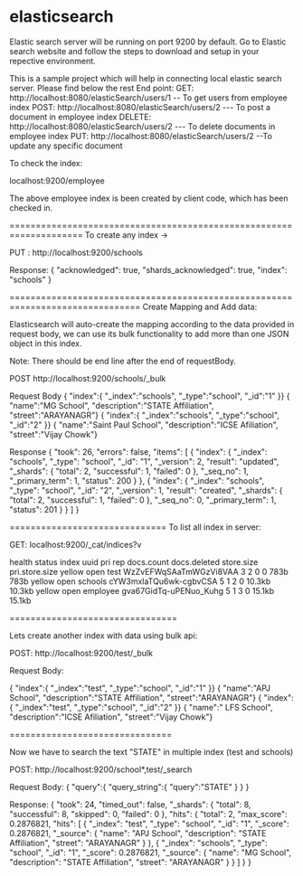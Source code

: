 # elasticsearch

Elastic search server will be running on port 9200 by default. Go to Elastic search website and follow the steps to download and setup in your repective environment. 

This is a sample project which will help in connecting local elastic search server. 
Please find below the rest End point:
GET: http://localhost:8080/elasticSearch/users/1 -- To get users from employee index
POST: http://localhost:8080/elasticSearch/users/2 --- To post a document in employee index
DELETE: http://localhost:8080/elasticSearch/users/2 --- To delete documents in employee index
PUT: http://localhost:8080/elasticSearch/users/2 --To update any specific document

To check the index:

localhost:9200/employee

The above employee index is been created by client code, which has been checked in.

====================================================================
To create any index ->

PUT :    http://localhost:9200/schools

Response: 
{
    "acknowledged": true,
    "shards_acknowledged": true,
    "index": "schools"
}

===============================================================================
Create Mapping and Add data:

Elasticsearch will auto-create the mapping according to the data provided in request body, we can use its bulk functionality to add more than one JSON object in this index.

Note: There should be end line after the end of requestBody.

POST http://localhost:9200/schools/_bulk

Request Body
{   "index":{ "_index":"schools", "_type":"school", "_id":"1"  }}
{   "name":"MG School", "description":"STATE Affiliation", "street":"ARAYANAGR"}
{   "index":{ "_index":"schools", "_type":"school", "_id":"2"  }}
{   "name":"Saint Paul School", "description":"ICSE Afiliation", "street":"Vijay Chowk"}


Response
{
    "took": 26,
    "errors": false,
    "items": [
        {
            "index": {
                "_index": "schools",
                "_type": "school",
                "_id": "1",
                "_version": 2,
                "result": "updated",
                "_shards": {
                    "total": 2,
                    "successful": 1,
                    "failed": 0
                },
                "_seq_no": 1,
                "_primary_term": 1,
                "status": 200
            }
        },
        {
            "index": {
                "_index": "schools",
                "_type": "school",
                "_id": "2",
                "_version": 1,
                "result": "created",
                "_shards": {
                    "total": 2,
                    "successful": 1,
                    "failed": 0
                },
                "_seq_no": 0,
                "_primary_term": 1,
                "status": 201
            }
        }
    ]
}

==============================
To list all index in server:

GET: localhost:9200/_cat/indices?v


health status index    uuid                   pri rep docs.count docs.deleted store.size pri.store.size
yellow open   test     WzZvEFWqSAaTmWGzVi8VAA   3   2          0            0       783b           783b
yellow open   schools  cYW3mxlaTQu6wk-cgbvCSA   5   1          2            0     10.3kb         10.3kb
yellow open   employee gva67GidTq-uPENuo_Kuhg   5   1          3            0     15.1kb         15.1kb


================================

Lets create another index with data using bulk api:

POST: http://localhost:9200/test/_bulk

Request Body:

{   "index":{ "_index":"test", "_type":"school", "_id":"1"  }}
{   "name":"APJ School", "description":"STATE Affiliation", "street":"ARAYANAGR"}
{   "index":{ "_index":"test", "_type":"school", "_id":"2"  }}
{   "name":" LFS School", "description":"ICSE Afiliation", "street":"Vijay Chowk"}


===============================

Now we have to search the text "STATE" in multiple index (test and schools)

POST: http://localhost:9200/school*,test/_search

Request Body:
{
   "query":{
      "query_string":{
         "query":"STATE"
      }
   }
}

Response:
{
    "took": 24,
    "timed_out": false,
    "_shards": {
        "total": 8,
        "successful": 8,
        "skipped": 0,
        "failed": 0
    },
    "hits": {
        "total": 2,
        "max_score": 0.2876821,
        "hits": [
            {
                "_index": "test",
                "_type": "school",
                "_id": "1",
                "_score": 0.2876821,
                "_source": {
                    "name": "APJ School",
                    "description": "STATE Affiliation",
                    "street": "ARAYANAGR"
                }
            },
            {
                "_index": "schools",
                "_type": "school",
                "_id": "1",
                "_score": 0.2876821,
                "_source": {
                    "name": "MG School",
                    "description": "STATE Affiliation",
                    "street": "ARAYANAGR"
                }
            }
        ]
    }
}


                            
